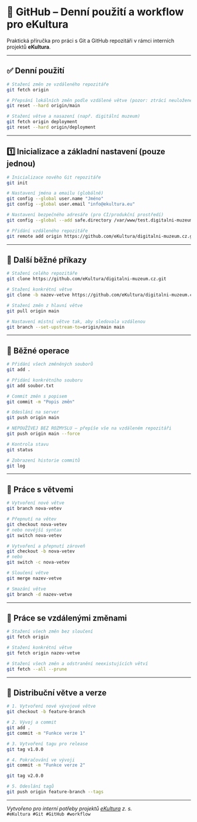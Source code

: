 # 🐙 GitHub – Denní použití a workflow pro eKultura

Praktická příručka pro práci s Git a GitHub repozitáři v rámci interních projektů **eKultura**.

---

## ✅ Denní použití

```bash
# Stažení změn ze vzdáleného repozitáře
git fetch origin

# Přepsání lokálních změn podle vzdálené větve (pozor: ztrácí neuložené změny)
git reset --hard origin/main

# Stažení větve a nasazení (např. digitální muzeum)
git fetch origin deployment
git reset --hard origin/deployment
```

---

## 1️⃣ Inicializace a základní nastavení (pouze jednou)

```bash
# Inicializace nového Git repozitáře
git init

# Nastavení jména a emailu (globálně)
git config --global user.name "Jméno"
git config --global user.email "info@ekultura.eu"

# Nastavení bezpečného adresáře (pro CI/produkční prostředí)
git config --global --add safe.directory /var/www/test.digitalni-muzeum.cz

# Přidání vzdáleného repozitáře
git remote add origin https://github.com/eKultura/digitalni-muzeum.cz.git
```

---

## 🔄 Další běžné příkazy

```bash
# Stažení celého repozitáře
git clone https://github.com/eKultura/digitalni-muzeum.cz.git

# Stažení konkrétní větve
git clone -b nazev-vetve https://github.com/eKultura/digitalni-muzeum.cz.git

# Stažení změn z hlavní větve
git pull origin main

# Nastavení místní větve tak, aby sledovala vzdálenou
git branch --set-upstream-to=origin/main main
```

---

## 🧰 Běžné operace

```bash
# Přidání všech změněných souborů
git add .

# Přidání konkrétního souboru
git add soubor.txt

# Commit změn s popisem
git commit -m "Popis změn"

# Odeslání na server
git push origin main

# NEPOUŽÍVEJ BEZ ROZMYSLU – přepíše vše na vzdáleném repozitáři
git push origin main --force

# Kontrola stavu
git status

# Zobrazení historie commitů
git log
```

---

## 🌿 Práce s větvemi

```bash
# Vytvoření nové větve
git branch nova-vetev

# Přepnutí na větev
git checkout nova-vetev
# nebo novější syntax
git switch nova-vetev

# Vytvoření a přepnutí zároveň
git checkout -b nova-vetev
# nebo
git switch -c nova-vetev

# Sloučení větve
git merge nazev-vetve

# Smazání větve
git branch -d nazev-vetve
```

---

## 🔁 Práce se vzdálenými změnami

```bash
# Stažení všech změn bez sloučení
git fetch origin

# Stažení konkrétní větve
git fetch origin nazev-vetve

# Stažení všech změn a odstranění neexistujících větví
git fetch --all --prune
```

---

## 🚀 Distribuční větve a verze

```bash
# 1. Vytvoření nové vývojové větve
git checkout -b feature-branch

# 2. Vývoj a commit
git add .
git commit -m "Funkce verze 1"

# 3. Vytvoření tagu pro release
git tag v1.0.0

# 4. Pokračování ve vývoji
git commit -m "Funkce verze 2"

git tag v2.0.0

# 5. Odeslání tagů
git push origin feature-branch --tags
```

---

*Vytvořeno pro interní potřeby projektů [eKultura](https://ekultura.eu) z. s.*  
`#eKultura #Git #GitHub #workflow`

